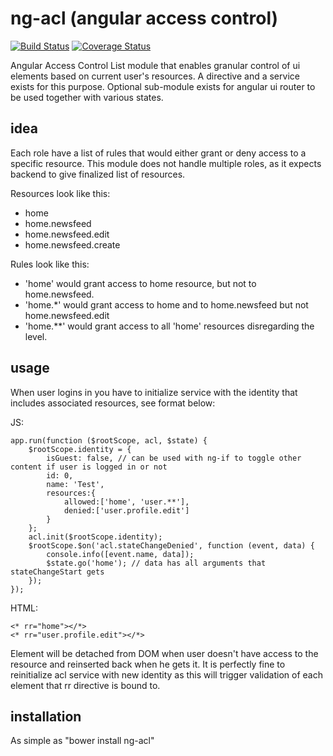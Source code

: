 # ng-acl (angular access control)
[![Build Status](https://secure.travis-ci.org/FDIM/ng-acl.png?branch=master)](https://travis-ci.org/FDIM/ng-acl)
[![Coverage Status](https://coveralls.io/repos/FDIM/ng-acl/badge.svg?branch=master&service=github)](https://coveralls.io/github/FDIM/ng-acl?branch=master)

Angular Access Control List module that enables granular control of ui elements based on current user's resources. A directive and a service exists for this purpose. Optional sub-module exists for angular ui router to be used together with various states.

## idea
Each role have a list of rules that would either grant or deny access to a specific resource. This module does not handle multiple roles, as it expects backend to give finalized list of resources.

Resources look like this:
* home
* home.newsfeed
* home.newsfeed.edit
* home.newsfeed.create

Rules look like this: 
* 'home' would grant access to home resource, but not to home.newsfeed.
* 'home.*' would grant access to home and to home.newsfeed but not home.newsfeed.edit
* 'home.**' would grant access to all 'home' resources disregarding the level. 

## usage
When user logins in you have to initialize service with the identity that includes associated resources, see format below:

JS:

	app.run(function ($rootScope, acl, $state) {
		$rootScope.identity = {
			isGuest: false, // can be used with ng-if to toggle other content if user is logged in or not
			id: 0,
			name: 'Test',
			resources:{
				allowed:['home', 'user.**'],
				denied:['user.profile.edit']
			}
		};
		acl.init($rootScope.identity);
		$rootScope.$on('acl.stateChangeDenied', function (event, data) {
			console.info([event.name, data]);
			$state.go('home'); // data has all arguments that stateChangeStart gets
		});
	});

HTML:

    <* rr="home"></*>
    <* rr="user.profile.edit"></*>

Element will be detached from DOM when user doesn't have access to the resource and reinserted back when he gets it. It is perfectly fine to reinitialize acl service with new identity as this will trigger validation of each element that rr directive is bound to.

## installation
As simple as "bower install ng-acl"
